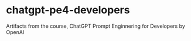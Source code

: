 # chatgpt-pe4-developers
Artifacts from the course, ChatGPT Prompt Enginnering for Developers by OpenAI
